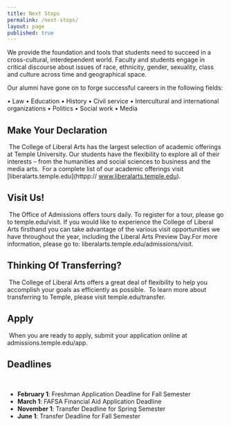 ```yaml
---
title: Next Stops
permalink: /next-stops/
layout: page
published: true
---
```


We provide the foundation and tools that students need to succeed in a cross-cultural, interdependent world. Faculty and students engage in critical discourse about issues of race, ethnicity, gender, sexuality, class and culture across time and geographical space.

Our alumni have gone on to forge successful careers in the following fields:

• Law
• Education
• History
• Civil service
• Intercultural and international organizations
• Politics
• Social work
• Media

## Make Your Declaration
​
The College of Liberal Arts has the largest selection of academic offerings at Temple University. Our students have the flexibility to explore all of their interests – from the humanities and social sciences to business and the media arts.
​
For a complete list of our academic offerings visit [liberalarts.temple.edu](httpp:// www.liberalarts.temple.edu).
​
## Visit Us!
​
The Office of Admissions offers tours daily. To register for a tour, please go to temple.edu/visit.
If you would like to experience the College of Liberal Arts firsthand you can take advantage of the various visit opportunities we have throughout the year, including the Liberal Arts Preview Day.For more information, please go to: liberalarts.temple.edu/admissions/visit.
​
## Thinking Of Transferring?
​
The College of Liberal Arts offers a great deal of flexibility to help you accomplish your goals as efficiently as possible.
​
To learn more about transferring to Temple, please visit temple.edu/transfer. 
​
## Apply
​
When you are ready to apply, submit your application online at admissions.temple.edu/app.
​
## Deadlines
​
- **February 1**: Freshman Application Deadline for Fall Semester
- **March 1**: FAFSA Financial Aid Application Deadline
- **November 1**: Transfer Deadline for Spring Semester
- **June 1**: Transfer Deadline for Fall Semester